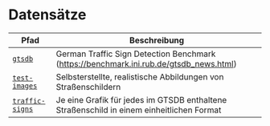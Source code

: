 # Datensätze

| Pfad | Beschreibung |
| --- | --- |
| [`gtsdb`](https://github.com/Tracer1337/praxisprojekt-fom/tree/main/gtsdb) | German Traffic Sign Detection Benchmark (https://benchmark.ini.rub.de/gtsdb_news.html) |
| [`test-images`](https://github.com/Tracer1337/praxisprojekt-fom/tree/main/datasets/test-images) | Selbsterstellte, realistische Abbildungen von Straßenschildern |
| [`traffic-signs`](https://github.com/Tracer1337/praxisprojekt-fom/tree/main/datasets/traffic-signs) | Je eine Grafik für jedes im GTSDB enthaltene Straßenschild in einem einheitlichen Format |
